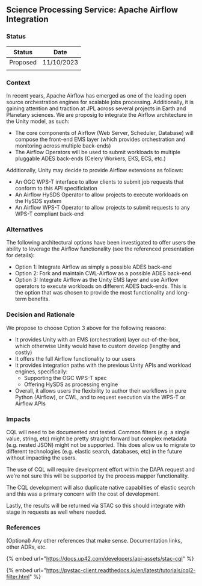 ## Science Processing Service: Apache Airflow Integration

### **Status**

| Status   | Date       |
| -------- | ---------- |
| Proposed | 11/10/2023 |
|          |            |

### **Context**

In recent years, Apache Airflow has emerged as one of the leading open source orchestration engines for scalable jobs processing. Additionally, it is gaining attention and traction at JPL across several projects in Earth and Planetary sciences. We are proposig to integrate the Airflow architecture in the Unity model, as such:

* The core components of Airflow (Web Server, Scheduler, Database) will compose the front-end EMS layer (which provides orchestration and monitoring across multiple back-ends)
* The Airflow Operators will be used to submit workloads to multiple pluggable ADES back-ends (Celery Workers, EKS, ECS, etc.)

Additionally, Unity may decide to provide Airflow extensions as follows:
* An OGC WPS-T interface to allow clients to submit job requests that conform to this API specificiation
* An Airflow HySDS Operator to allow projects to execute workloads on the HySDS system
* An Airflow WPS-T Operator to allow projects to submit requests to any WPS-T compliant back-end
  
### Alternatives

The following architectural options have been investigated to offer users the ability to leverage the Airflow functionality
(see the referenced presentation for details):

* Option 1: Integrate Airflow as simply a possible ADES back-end
* Option 2: Fork and maintain CWL-Airflow as a possible ADES back-end
* Option 3: Integrate Airflow as the Unity EMS layer and use Airflow operators to execute workloads on different ADES back-ends. This is the option that was chosen to provide the most functionality and long-term benefits.

### **Decision and Rationale**

We propose to choose Option 3 above for the following reasons:
* It provides Unity with an EMS (orchestration) layer out-of-the-box, which otherwise Unity would have to custom develop (lengthy and costly)
* It offers the full Airflow functionality to our users
* It provides integration paths with the previous Unity APIs and workload engines, specifically:
  * Supporting the OGC WPS-T spec
  * Offering HySDS as processing engine
* Overall, it allows users the flexibility to author their workflows in pure Python (Airflow), or CWL, and to request execution via the WPS-T or Airflow APIs

### **Impacts**

CQL will need to be documented and tested. Common filters (e.g. a single value, string, etc) might be pretty straight forward but complex metadata (e.g. nested JSON) might not be supported. This does allow us to migrate to different technologies (e.g. elastic search, databases, etc) in the future without impacting the users.

The use of CQL will require development effort within the DAPA request and we're not sure this will be supported by the process mapper functionality.&#x20;

The CQL development will also duplicate native capabilties of elastic search and this was a primary concern with the cost of development.

Lastly, the results will be returned via STAC so this should integrate with stage in requests as well where needed.

### References

(Optional) Any other references that make sense. Documentation links, other ADRs, etc.

{% embed url="https://docs.up42.com/developers/api-assets/stac-cql" %}

{% embed url="https://pystac-client.readthedocs.io/en/latest/tutorials/cql2-filter.html" %}
